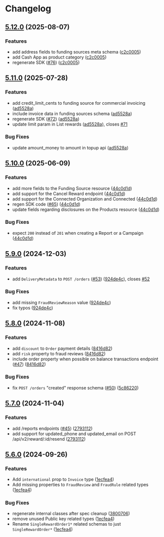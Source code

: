 # Changelog

## [5.12.0](https://github.com/tremendous-rewards/tremendous-ruby/compare/tremendous_ruby/v5.11.0...tremendous_ruby/v5.12.0) (2025-08-07)


### Features

* add address fields to funding sources meta schema ([c2c0005](https://github.com/tremendous-rewards/tremendous-ruby/commit/c2c0005c1c3149c460f4be12f635f184615e1907))
* add Cash App as product category ([c2c0005](https://github.com/tremendous-rewards/tremendous-ruby/commit/c2c0005c1c3149c460f4be12f635f184615e1907))
* regenerate SDK ([#76](https://github.com/tremendous-rewards/tremendous-ruby/issues/76)) ([c2c0005](https://github.com/tremendous-rewards/tremendous-ruby/commit/c2c0005c1c3149c460f4be12f635f184615e1907))

## [5.11.0](https://github.com/tremendous-rewards/tremendous-ruby/compare/tremendous_ruby/v5.10.0...tremendous_ruby/v5.11.0) (2025-07-28)


### Features

* add credit_limit_cents to funding source for commercial invoicing ([ad5528a](https://github.com/tremendous-rewards/tremendous-ruby/commit/ad5528aec291806f601a5064aa2af44aa6b9fe8f))
* include invoice data in funding sources schema ([ad5528a](https://github.com/tremendous-rewards/tremendous-ruby/commit/ad5528aec291806f601a5064aa2af44aa6b9fe8f))
* regenerate SDK ([#72](https://github.com/tremendous-rewards/tremendous-ruby/issues/72)) ([ad5528a](https://github.com/tremendous-rewards/tremendous-ruby/commit/ad5528aec291806f601a5064aa2af44aa6b9fe8f))
* update limit param in List rewards ([ad5528a](https://github.com/tremendous-rewards/tremendous-ruby/commit/ad5528aec291806f601a5064aa2af44aa6b9fe8f)), closes [#71](https://github.com/tremendous-rewards/tremendous-ruby/issues/71)


### Bug Fixes

* update amount_money to amount in topup api ([ad5528a](https://github.com/tremendous-rewards/tremendous-ruby/commit/ad5528aec291806f601a5064aa2af44aa6b9fe8f))

## [5.10.0](https://github.com/tremendous-rewards/tremendous-ruby/compare/tremendous_ruby/v5.9.0...tremendous_ruby/v5.10.0) (2025-06-09)


### Features

* add more fields to the Funding Source resource ([44c0d1d](https://github.com/tremendous-rewards/tremendous-ruby/commit/44c0d1d0ee3c78354baf4e0b357b8541d044db70))
* add support for the Cancel Reward endpoint ([44c0d1d](https://github.com/tremendous-rewards/tremendous-ruby/commit/44c0d1d0ee3c78354baf4e0b357b8541d044db70))
* add support for the Connected Organization and Connected ([44c0d1d](https://github.com/tremendous-rewards/tremendous-ruby/commit/44c0d1d0ee3c78354baf4e0b357b8541d044db70))
* regen SDK code ([#65](https://github.com/tremendous-rewards/tremendous-ruby/issues/65)) ([44c0d1d](https://github.com/tremendous-rewards/tremendous-ruby/commit/44c0d1d0ee3c78354baf4e0b357b8541d044db70))
* update fields regarding disclosures on the Products resource ([44c0d1d](https://github.com/tremendous-rewards/tremendous-ruby/commit/44c0d1d0ee3c78354baf4e0b357b8541d044db70))


### Bug Fixes

* expect `200` instead of `201` when creating a Report or a Campaign ([44c0d1d](https://github.com/tremendous-rewards/tremendous-ruby/commit/44c0d1d0ee3c78354baf4e0b357b8541d044db70))

## [5.9.0](https://github.com/tremendous-rewards/tremendous-ruby/compare/tremendous_ruby/v5.8.0...tremendous_ruby/v5.9.0) (2024-12-03)


### Features

* add `DeliveryMetadata` to `POST /orders` ([#53](https://github.com/tremendous-rewards/tremendous-ruby/issues/53)) ([924de4c](https://github.com/tremendous-rewards/tremendous-ruby/commit/924de4cba47339dceca4f8bb495a552d760c1682)), closes [#52](https://github.com/tremendous-rewards/tremendous-ruby/issues/52)


### Bug Fixes

* add missing `FraudReviewReason` value ([924de4c](https://github.com/tremendous-rewards/tremendous-ruby/commit/924de4cba47339dceca4f8bb495a552d760c1682))
* fix typos ([924de4c](https://github.com/tremendous-rewards/tremendous-ruby/commit/924de4cba47339dceca4f8bb495a552d760c1682))

## [5.8.0](https://github.com/tremendous-rewards/tremendous-ruby/compare/tremendous_ruby/v5.7.0...tremendous_ruby/v5.8.0) (2024-11-08)


### Features

* add `discount` to `Order` payment details ([8416d82](https://github.com/tremendous-rewards/tremendous-ruby/commit/8416d82bfd2ae3431e01121b0b18dcfacd019736))
* add `risk` property to fraud reviews ([8416d82](https://github.com/tremendous-rewards/tremendous-ruby/commit/8416d82bfd2ae3431e01121b0b18dcfacd019736))
* include order property when possible on balance transactions endpoint ([#47](https://github.com/tremendous-rewards/tremendous-ruby/issues/47)) ([8416d82](https://github.com/tremendous-rewards/tremendous-ruby/commit/8416d82bfd2ae3431e01121b0b18dcfacd019736))


### Bug Fixes

* fix `POST /orders` "created" response schema ([#50](https://github.com/tremendous-rewards/tremendous-ruby/issues/50)) ([5c86220](https://github.com/tremendous-rewards/tremendous-ruby/commit/5c862209475feedd85691e21db2aae591d5bda45))

## [5.7.0](https://github.com/tremendous-rewards/tremendous-ruby/compare/tremendous_ruby/v5.6.0...tremendous_ruby/v5.7.0) (2024-11-04)


### Features

* add /reports endpoints ([#45](https://github.com/tremendous-rewards/tremendous-ruby/issues/45)) ([2793112](https://github.com/tremendous-rewards/tremendous-ruby/commit/2793112e8eb2dc362391e7dda56c760c1dc55450))
* add support for updated_phone and updated_email on POST /api/v2/reward/:id/resend ([2793112](https://github.com/tremendous-rewards/tremendous-ruby/commit/2793112e8eb2dc362391e7dda56c760c1dc55450))

## [5.6.0](https://github.com/tremendous-rewards/tremendous-ruby/compare/tremendous_ruby-v5.5.0...tremendous_ruby/v5.6.0) (2024-09-26)


### Features

* Add `international` prop to `Invoice` type ([1ecfea4](https://github.com/tremendous-rewards/tremendous-ruby/commit/1ecfea45130933be82a3af5f46cbb8ae4f9e867e))
* Add missing properties to `FraudReview` and `FraudRule` related types ([1ecfea4](https://github.com/tremendous-rewards/tremendous-ruby/commit/1ecfea45130933be82a3af5f46cbb8ae4f9e867e))


### Bug Fixes

* regenerate internal classes after spec cleanup ([3800706](https://github.com/tremendous-rewards/tremendous-ruby/commit/38007068cf674239bae8ab8338fc5128fcf1bfff))
* remove unused Public key related types ([1ecfea4](https://github.com/tremendous-rewards/tremendous-ruby/commit/1ecfea45130933be82a3af5f46cbb8ae4f9e867e))
* Rename `SingleRewardOrder1*` related schemas to just `SingleRewardOrder*` ([1ecfea4](https://github.com/tremendous-rewards/tremendous-ruby/commit/1ecfea45130933be82a3af5f46cbb8ae4f9e867e))
